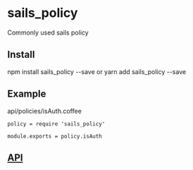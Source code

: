 # sails_policy
Commonly used sails policy

## Install 
npm install sails_policy --save or yarn add sails_policy --save

## Example
api/policies/isAuth.coffee
```
policy = require 'sails_policy'

module.exports = policy.isAuth
```

## [API](https://rawcdn.githack.com/twhtanghk/sails_policy/master/docs/index.html)

